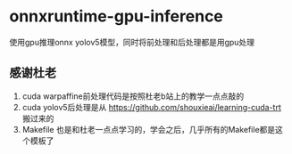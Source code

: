 # onnxruntime-gpu-inference
使用gpu推理onnx yolov5模型，同时将前处理和后处理都是用gpu处理

## 感谢杜老
1. cuda warpaffine前处理代码是按照杜老b站上的教学一点点敲的
2. cuda yolov5后处理是从 https://github.com/shouxieai/learning-cuda-trt 搬过来的
3. Makefile 也是和杜老一点点学习的，学会之后，几乎所有的Makefile都是这个模板了
 
